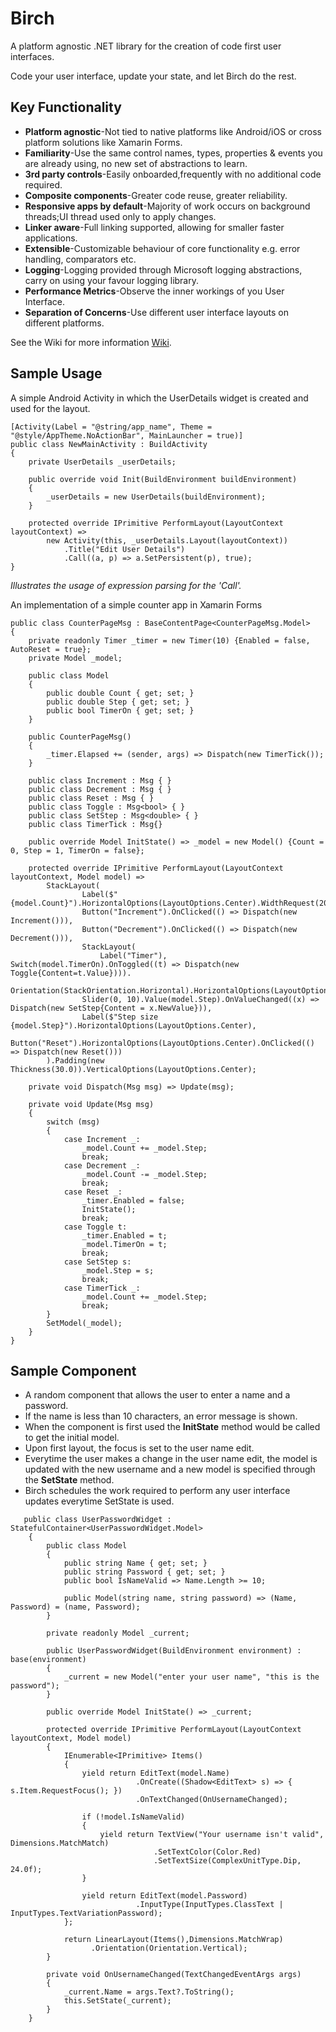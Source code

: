 # Birch

A platform agnostic .NET library for the creation of code first user interfaces.

Code your user interface, update your state, and let Birch do the rest.

## Key Functionality

* **Platform agnostic**-Not tied to native platforms like Android/iOS or cross platform solutions like Xamarin Forms.
* **Familiarity**-Use the same control names, types, properties & events you are already using, no new set of abstractions to learn.
* **3rd party controls**-Easily onboarded,frequently with no additional code required.
* **Composite components**-Greater code reuse, greater reliability.
* **Responsive apps by default**-Majority of work occurs on background threads;UI thread used only to apply changes.
* **Linker aware**-Full linking supported, allowing for smaller faster applications.
* **Extensible**-Customizable behaviour of core functionality e.g. error handling, comparators etc.
* **Logging**-Logging provided through Microsoft logging abstractions, carry on using your favour logging library.
* **Performance Metrics**-Observe the inner workings of you User Interface.
* **Separation of Concerns**-Use different user interface layouts on different platforms. 

See the Wiki for more information  [Wiki](https://github.com/VistianOpenSource/Birch/wiki).

## Sample Usage

A simple Android Activity in which the UserDetails widget is created and used for the layout. 

~~~~
[Activity(Label = "@string/app_name", Theme = "@style/AppTheme.NoActionBar", MainLauncher = true)]
public class NewMainActivity : BuildActivity
{
    private UserDetails _userDetails;

    public override void Init(BuildEnvironment buildEnvironment)
    {
        _userDetails = new UserDetails(buildEnvironment);
    }

    protected override IPrimitive PerformLayout(LayoutContext layoutContext) =>
        new Activity(this, _userDetails.Layout(layoutContext))
            .Title("Edit User Details")
            .Call((a, p) => a.SetPersistent(p), true);
}
~~~~
*Illustrates the usage of expression parsing for the 'Call'.*

An implementation of a simple counter app in Xamarin Forms

~~~~
public class CounterPageMsg : BaseContentPage<CounterPageMsg.Model>
{
    private readonly Timer _timer = new Timer(10) {Enabled = false, AutoReset = true};
    private Model _model;

    public class Model
    {
        public double Count { get; set; }
        public double Step { get; set; }
        public bool TimerOn { get; set; }
    }

    public CounterPageMsg()
    {
        _timer.Elapsed += (sender, args) => Dispatch(new TimerTick());
    }

    public class Increment : Msg { }
    public class Decrement : Msg { }
    public class Reset : Msg { }
    public class Toggle : Msg<bool> { }
    public class SetStep : Msg<double> { }
    public class TimerTick : Msg{}

    public override Model InitState() => _model = new Model() {Count = 0, Step = 1, TimerOn = false};

    protected override IPrimitive PerformLayout(LayoutContext layoutContext, Model model) =>
        StackLayout(
                Label($"{model.Count}").HorizontalOptions(LayoutOptions.Center).WidthRequest(200.0).HorizontalTextAlignment(TextAlignment.Center),
                Button("Increment").OnClicked(() => Dispatch(new Increment())),
                Button("Decrement").OnClicked(() => Dispatch(new Decrement())),
                StackLayout(
                    Label("Timer"), Switch(model.TimerOn).OnToggled((t) => Dispatch(new Toggle{Content=t.Value}))).
                Orientation(StackOrientation.Horizontal).HorizontalOptions(LayoutOptions.Center),
                Slider(0, 10).Value(model.Step).OnValueChanged((x) => Dispatch(new SetStep{Content = x.NewValue})),
                Label($"Step size {model.Step}").HorizontalOptions(LayoutOptions.Center),
                Button("Reset").HorizontalOptions(LayoutOptions.Center).OnClicked(() => Dispatch(new Reset()))
        ).Padding(new Thickness(30.0)).VerticalOptions(LayoutOptions.Center);

    private void Dispatch(Msg msg) => Update(msg);

    private void Update(Msg msg)
    {
        switch (msg)
        {
            case Increment _:
                _model.Count += _model.Step;
                break;
            case Decrement _:
                _model.Count -= _model.Step;
                break;
            case Reset _:
                _timer.Enabled = false;
                InitState();
                break;
            case Toggle t:
                _timer.Enabled = t;
                _model.TimerOn = t;
                break;
            case SetStep s:
                _model.Step = s;
                break;
            case TimerTick _:
                _model.Count += _model.Step;
                break;
        }
        SetModel(_model);
    }
}
~~~~

## Sample Component

* A random component that allows the user to enter a name and a password. 
* If the name is less than 10 characters, an error message is shown. 
* When the component is first used the **InitState** method would be called to get the initial model.
* Upon first layout, the focus is set to the user name edit. 
* Everytime the user makes a change in the user name edit, the model is updated with the new username and a new model is specified through the **SetState** method. 
* Birch schedules the work required to perform any user interface updates everytime SetState is used.

~~~~
   public class UserPasswordWidget : StatefulContainer<UserPasswordWidget.Model>
    {
        public class Model
        {
            public string Name { get; set; }
            public string Password { get; set; }
            public bool IsNameValid => Name.Length >= 10;

            public Model(string name, string password) => (Name, Password) = (name, Password);
        }

        private readonly Model _current;

        public UserPasswordWidget(BuildEnvironment environment) : base(environment)
        {
            _current = new Model("enter your user name", "this is the password");
        }

        public override Model InitState() => _current;

        protected override IPrimitive PerformLayout(LayoutContext layoutContext, Model model)
        {
            IEnumerable<IPrimitive> Items()
            {
                yield return EditText(model.Name)
                            .OnCreate((Shadow<EditText> s) => { s.Item.RequestFocus(); })
                            .OnTextChanged(OnUsernameChanged);

                if (!model.IsNameValid)
                {
                    yield return TextView("Your username isn't valid", Dimensions.MatchMatch)
                                .SetTextColor(Color.Red)
                                .SetTextSize(ComplexUnitType.Dip, 24.0f);
                }

                yield return EditText(model.Password)
                            .InputType(InputTypes.ClassText | InputTypes.TextVariationPassword);
            };

            return LinearLayout(Items(),Dimensions.MatchWrap)
                  .Orientation(Orientation.Vertical);
        }

        private void OnUsernameChanged(TextChangedEventArgs args)
        {
            _current.Name = args.Text?.ToString();
            this.SetState(_current);
        }
    }
~~~~



  